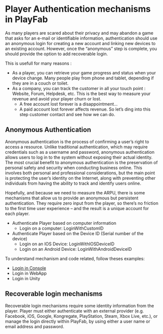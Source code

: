 # Player Authentication mechanisms in PlayFab
As many players are scared about their privacy and may abandon a game that asks for an e-mail or identifiable information, authentication should use an anonymous login for creating a new account and linking new devices to an existing account. However, once the “anonymous” step is complete, you should provide the option to add recoverable login.

This is usefull for many reasons :

- As a player, you can retrieve your game progress and status when your device change. Many people play from phone and tablet, depending if they are in a couch or toilet.
- As a company, you can track the customer in all your touch point : Website, Forum, Helpdesk, etc. This is the best way to measure your revenue and avoid your player churn or lost.
  - A free account lost forever is a disappointment…
  - A paid account lost forever affects revenue.
So let’s ding into this step customer contact and see how we can do.

## Anonymous Authentication
Anonymous authentication is the process of confirming a user’s right to access a resource. 
Unlike traditional authentication, which may require credentials such as a username and password, anonymous authentication allows users to log in to the system without exposing their actual identity. 
The most crucial benefit to anonymous authentication is the preservation of personal safety and security when conducting business online. 
This involves both personal and professional considerations, but the main point is protecting the user’s identity on the Internet, along with preventing other individuals from having the ability to track and identify users online.

Hopefully, and because we need to measure the ARPU, there is some mechanisms that allow us to provide an anonymous but persistent authentication. They require zero input from the player, so there’s no friction to the first time user experience – and the result is a unique account for each player.

- Authenticate Player based on computer information
  - Login on a computer: LoginWithCustomID
- Authenticate Player based on the Device ID (Serial number of the device)
  - Login on an IOS Device: LoginWithIOSDeviceID
  - Login on an Android Device: LoginWithAndroidDeviceID

To understand mechanism and code related, follow theses examples:

- [Login in Console](./Console/)
- Login in WebApp
- Login in Unity

## Recoverable login mechanisms
Recoverable login mechanisms require some identity information from the player. Player must either authenticate with an external provider (e.g. Facebook, iOS, Google, Kongregate, PlayStation, Steam, Xbox Live, etc.), or manage the login directly within PlayFab, by using either a user name or email address and password.
